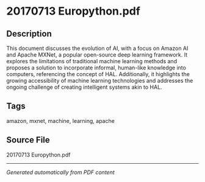 # 20170713 Europython.pdf

## Description
This document discusses the evolution of AI, with a focus on Amazon AI and Apache MXNet, a popular open-source deep learning framework. It explores the limitations of traditional machine learning methods and proposes a solution to incorporate informal, human-like knowledge into computers, referencing the concept of HAL. Additionally, it highlights the growing accessibility of machine learning technologies and addresses the ongoing challenge of creating intelligent systems akin to HAL.
## Tags
amazon, mxnet, machine, learning, apache

## Source File
20170713 Europython.pdf

---
*Generated automatically from PDF content*
